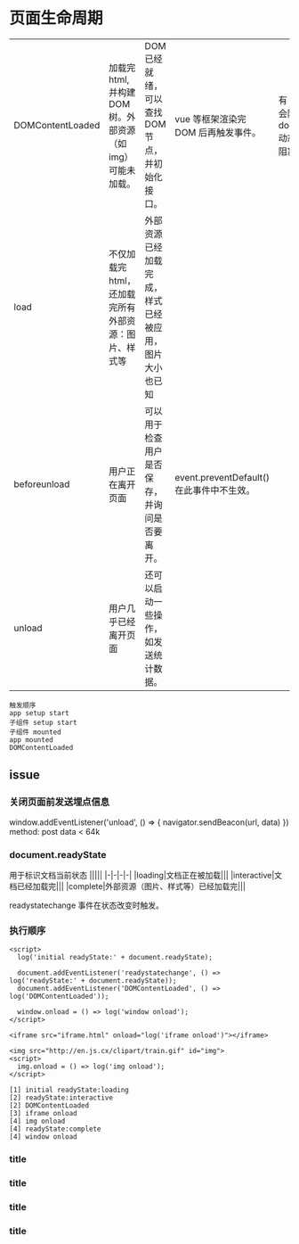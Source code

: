 # 页面生命周期

|                  |                                                           |                                                      |                                          |                                                                                                                              |
| ---------------- | --------------------------------------------------------- | ---------------------------------------------------- | ---------------------------------------- | ---------------------------------------------------------------------------------------------------------------------------- |
| DOMContentLoaded | 加载完 html,并构建 DOM 树。外部资源（如 img）可能未加载。 | DOM 已经就绪，可以查找 DOM 节点，并初始化接口。      | vue 等框架渲染完 DOM 后再触发事件。      | 有 async 属性的脚本（script）不会阻塞此事件。使用 document.createElement('script')动态生成并添加到网页的脚本不会阻塞此事件。 |
| load             | 不仅加载完 html，还加载完所有外部资源：图片、样式等       | 外部资源已经加载完成，样式已经被应用，图片大小也已知 |                                          |                                                                                                                              |
| beforeunload     | 用户正在离开页面                                          | 可以用于检查用户是否保存，并询问是否要离开。         | event.preventDefault()在此事件中不生效。 |                                                                                                                              |
| unload           | 用户几乎已经离开页面                                      | 还可以启动一些操作，如发送统计数据。                 |                                          |                                                                                                                              |

```
触发顺序
app setup start
子组件 setup start
子组件 mounted
app mounted
DOMContentLoaded
```

## issue

### 关闭页面前发送埋点信息

window.addEventListener('unload', () => {
navigator.sendBeacon(url, data)
})
method: post
data < 64k

### document.readyState

用于标识文档当前状态
|||||
|-|-|-|-|
|loading|文档正在被加载|||
|interactive|文档已经加载完|||
|complete|外部资源（图片、样式等）已经加载完|||

readystatechange 事件在状态改变时触发。

### 执行顺序

```
<script>
  log('initial readyState:' + document.readyState);

  document.addEventListener('readystatechange', () => log('readyState:' + document.readyState));
  document.addEventListener('DOMContentLoaded', () => log('DOMContentLoaded'));

  window.onload = () => log('window onload');
</script>

<iframe src="iframe.html" onload="log('iframe onload')"></iframe>

<img src="http://en.js.cx/clipart/train.gif" id="img">
<script>
  img.onload = () => log('img onload');
</script>

[1] initial readyState:loading
[2] readyState:interactive
[2] DOMContentLoaded
[3] iframe onload
[4] img onload
[4] readyState:complete
[4] window onload
```

### title

### title

### title

### title
